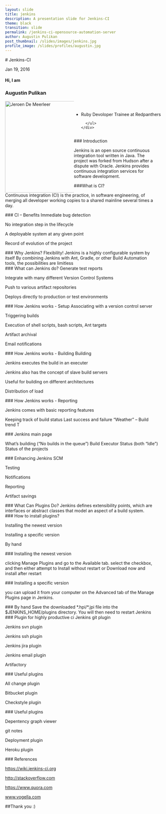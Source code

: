 ```yaml
---
layout: slide
title: jenkins
description: A presentation slide for Jenkins-CI
theme: black
transition: slide
permalink: /jenkins-ci-opensource-automation-server
author: Augustin Pulikan  
post_thumbnail: /slides/images/jenkins.jpg
profile_image: /slides/profiles/augustin.jpg
---
```


<section data-markdown>
# Jenkins-CI

Jan 19, 2016
</section>


<!-- Just to show that markdown and html can be mixed -->
<section>
  <h4>Hi, I am</h4>
  <h3>Augustin Pulikan</h3>
  <div style="width:150%;">
    <div style="float:left; width:30%;">
      <img alt="Jeroen De Meerleer" src="https://scontent.fmaa1-1.fna.fbcdn.net/hphotos-xft1/v/t1.0-9/12065624_873705689393220_2906766376590498181_n.jpg?oh=a5eca759b8989d24dd44d77d04b5eb8d&oe=57443E25" style="float: left; width:300px; height:300px;">
    </div>
    <div style="float:right; width:70%;">
      <ul style="float: left; padding-top: 4%;">
          <li>Ruby Devoloper Trainee at Redpanthers</li>

      </ul>
    </div>
  </div>

</section>

<!-- Just to show that markdown and html can be mixed -->

<section data-markdown>
### Introduction

Jenkins is an open source continuous integration tool written in Java. The project was forked from Hudson after a dispute with Oracle. Jenkins provides continuous integration services for software development. 

</section>

<section data-markdown>
###What is CI?

Continuous integration (CI) is the practice, in software engineering, of merging all developer working copies to a shared mainline several times a day.

</section>

<section data-markdown>
### CI – Benefits
 Immediate bug detection

 No integration step in the lifecycle

 A deployable system at any given point

 Record of evolution of the project 
</section>

<section data-markdown>
### Why Jenkins? Flexibility!
 Jenkins is a highly configurable system by itself
  By combining Jenkins with Ant, Gradle, or other Build
Automation tools, the possibilities are limitless 

</section>

<section data-markdown>
### What can Jenkins do?
 Generate test reports

 Integrate with many different Version Control Systems

 Push to various artifact repositories

 Deploys directly to production or test environments
 

</section>

<section data-markdown>
### How Jenkins works - Setup
 Associating with a version control server

 Triggering builds

 Execution of shell scripts, bash scripts, Ant targets

 Artifact archival

 Email notifications
</section>

<section data-markdown>
### How Jenkins works - Building
 Building

 Jenkins executes the build in an executer

 Jenkins also has the concept of slave build servers

 Useful for building on different architectures

 Distribution of load 

</section>

<section data-markdown>
### How Jenkins works - Reporting

 Jenkins comes with basic reporting features


 Keeping track of build status
 Last success and failure
 “Weather” – Build trend
 T

</section>

<section data-markdown>
### Jenkins main page

 What’s building (“No builds in the queue”)
 Build Executor Status (both “Idle”)
 Status of the projects 

</section>

<section data-markdown>
### Enhancing Jenkins
SCM

Testing

Notifications

Reporting

Artifact savings
</section>

<section data-markdown>
### What Can Plugins Do?
Jenkins defines extensibility points, which are interfaces or abstract classes that model an aspect of a build system.

</section>

<section data-markdown>
### How to install plugins?

Installing the newest version

Installing a specific version

By hand
</section>

<section data-markdown>
### Installing the newest version

clicking Manage Plugins and go to the Available tab. select the checkbox, and then either attempt to Install without restart or Download now and install after restart

</section>

<section data-markdown>
### Installing a specific version

you can upload it from your computer on the Advanced tab of the Manage Plugins page in Jenkins.
</section>

<section data-markdown>
### By hand
Save the downloaded *.hpi/*.jpi file into the $JENKINS_HOME/plugins directory. You will then need to restart Jenkins
</section>

<section data-markdown>
### Plugin for highly productive ci
Jenkins git plugin 

Jenkins svn plugin 

Jenkins ssh plugin

Jenkins jira plugin

Jenkins email plugin

Artifactory

</section>

<section data-markdown>
### Useful plugins

All change plugin

Bitbucket plugin

Checkstyle plugin

</section>

<section data-markdown>
### Useful plugins

Depentency graph viewer

git notes

Deployment plugin

Heroku plugin

</section>



<section data-markdown>
### References

https://wiki.jenkins-ci.org
 
http://stackoverflow.com
 
https://www.quora.com
 
www.vogella.com
</section>

<section data-markdown>
##Thank you :)

</section>
